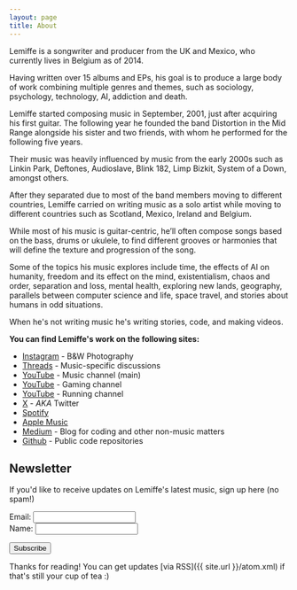 ```yaml
---
layout: page
title: About
---
```


Lemiffe is a songwriter and producer from the UK and Mexico, who currently lives in Belgium as of 2014.

Having written over 15 albums and EPs, his goal is to produce a large body of work combining multiple genres and themes, such as sociology, psychology, technology, AI, addiction and death.

Lemiffe started composing music in September, 2001, just after acquiring his first guitar. The following year he founded the band Distortion in the Mid Range alongside his sister and two friends, with whom he performed for the following five years.

Their music was heavily influenced by music from the early 2000s such as Linkin Park, Deftones, Audioslave, Blink 182, Limp Bizkit, System of a Down, amongst others.

After they separated due to most of the band members moving to different countries, Lemiffe carried on writing music as a solo artist while moving to different countries such as Scotland, Mexico, Ireland and Belgium.

While most of his music is guitar-centric, he’ll often compose songs based on the bass, drums or ukulele, to find different grooves or harmonies that will define the texture and progression of the song.

Some of the topics his music explores include time, the effects of AI on humanity, freedom and its effect on the mind, existentialism, chaos and order, separation and loss, mental health, exploring new lands, geography, parallels between computer science and life, space travel, and stories about humans in odd situations.

When he's not writing music he's writing stories, code, and making videos.

**You can find Lemiffe's work on the following sites:**

* [Instagram](https://instagram.com/lemiffe) - B&W Photography
* [Threads](https://threads.net/@lemiffe) - Music-specific discussions
* [YouTube](https://youtube.com/lemiffe) - Music channel (main)
* [YouTube](https://www.youtube.com/@lemonific) - Gaming channel
* [YouTube](https://www.youtube.com/@bellmanrunning) - Running channel
* [X](https://x.com/lemiffe) - _AKA_ Twitter
* [Spotify](https://open.spotify.com/artist/1sNv7hQSMw29Gxn7CNMbko?si=RAMQ-gHMSUOUmi39xYswHw)
* [Apple Music](https://music.apple.com/us/artist/lemiffe/457600639)
* [Medium](https://medium.com/@lemiffe) - Blog for coding and other non-music matters
* [Github](https://github.com/lemiffe) - Public code repositories

## Newsletter

If you'd like to receive updates on Lemiffe's latest music, sign up here (no spam!)

<div id="mc_embed_signup">
    <form id="mc-embedded-subscribe-form" class="validate" action="https://lemiffe.us19.list-manage.com/subscribe/post?u=b812582d2b5e10dce2bb3a9a0&amp;id=f9365b3e1e" method="post" name="mc-embedded-subscribe-form" novalidate="" target="_blank">
        <div id="mc_embed_signup_scroll">
            <div class="mc-field-group">
                Email: <input id="mce-EMAIL" class="required email" name="EMAIL" type="email" value="" />
            </div>
            <div class="mc-field-group">
                Name: <input id="mce-FNAME" class="" name="FNAME" type="text" value="" />
            </div>
            <div id="mce-responses" class="clear">
                <div id="mce-error-response" class="response" style="display: none;"> </div>
                <div id="mce-success-response" class="response" style="display: none;"> </div>
            </div>
            <p><!-- real people should not fill this in and expect good things - do not remove this or risk form bot signups--></p>
            <div style="position: absolute; left: -5000px;" aria-hidden="true">
                <input tabindex="-1" name="b_b812582d2b5e10dce2bb3a9a0_f9365b3e1e" type="text" value="" />
            </div>
            <div class="clear">
                <input id="mc-embedded-subscribe" class="button" name="subscribe" type="submit" value="Subscribe" />
            </div>
        </div>
    </form>
</div>

Thanks for reading! You can get updates [via RSS]({{ site.url }}/atom.xml) if that's still your cup of tea :)

